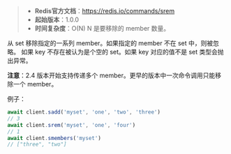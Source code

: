 > - **Redis官方文档**：https://redis.io/commands/srem
> - **起始版本**：1.0.0
> - **时间复杂度**：O(N) N 是要移除的 member 数量。

从 set 移除指定的一系列 member。如果指定的 member 不在 set 中，则被忽略。
如果 key 不存在被认为是个空的 set。如果 key 对应的值不是 set 类型会抛出异常。

**注意**：2.4 版本开始支持传递多个 member。更早的版本中一次命令调用只能移除一个 member。

例子：

```typescript
await client.sadd('myset', 'one', 'two', 'three')
// 3
await client.srem('myset', 'one', 'four')
// 1
await client.smembers('myset')
// ["three", "two"]
```
